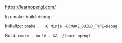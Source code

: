 https://learnopengl.com/


In cmake-build-debug:

Initialize:
`cmake .. -G Ninja -DCMAKE_BUILD_TYPE=Debug`

Build:
`cmake --build . && ./learn_opengl`